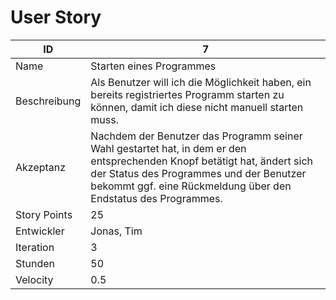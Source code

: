 # User Story

| ID         |7|
|-|-|
|Name        |Starten eines Programmes|
|Beschreibung|Als Benutzer will ich die Möglichkeit haben, ein bereits registriertes Programm starten zu können, damit ich diese nicht manuell starten muss.|
|Akzeptanz   |Nachdem der Benutzer das Programm seiner Wahl gestartet hat, in dem er den entsprechenden Knopf betätigt hat, ändert sich der Status des Programmes und der Benutzer bekommt ggf. eine Rückmeldung über den Endstatus des Programmes.|
|Story Points|25|
|Entwickler  |Jonas, Tim|
|Iteration   |3|
|Stunden     |50|
|Velocity    |0.5|

